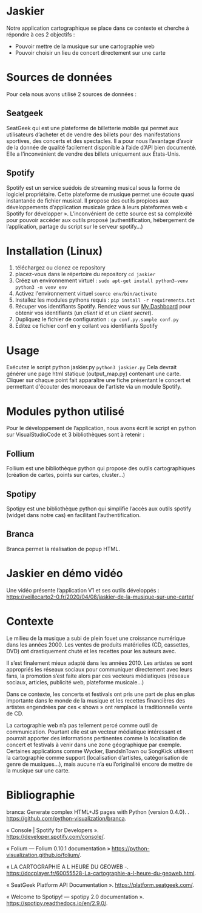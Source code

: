 
# Jaskier
Notre application cartographique se place dans ce contexte et cherche à répondre à ces 2 objectifs :
 - Pouvoir mettre de la musique sur une cartographie web
 - Pouvoir choisir un lieu de concert directement sur une carte

# Sources de données
Pour cela nous avons utilisé 2 sources de données :

## Seatgeek  
SeatGeek qui est une plateforme de billetterie mobile qui permet aux utilisateurs d’acheter et de vendre des billets pour des manifestations sportives, des concerts et des spectacles. Il a pour nous l’avantage d’avoir de la donnée de qualité facilement disponible à l’aide d’API bien documenté. Elle a l’inconvénient de vendre des billets uniquement aux États-Unis.

## Spotify  
Spotify est un service suédois de streaming musical sous la forme de logiciel propriétaire. Cette plateforme de musique permet une écoute quasi instantanée de fichier musical. Il propose des outils propices aux développements d’application musicale grâce à leurs plateformes web « Spotify for développer ». L’inconvénient de cette source est sa complexité pour pouvoir accéder aux outils proposé (authentification, hébergement de l’application, partage du script sur le serveur spotify…)

# Installation (Linux)
1. téléchargez ou clonez ce repository
2. placez-vous dans le répertoire du repository 
	  `cd jaskier`
3. Créez un environnement virtuel :
	 `sudo apt-get install python3-venv`
	 `python3 -m venv env`
4. Activez l'environnement virtuel
	 `source env/bin/activate`
5. Installez les modules pythons requis :
	 `pip install -r requirements.txt`
6. Récuper vos identifiants Spotify. Rendez vous sur [My Dashboard](https://developer.spotify.com/dashboard/applications) pour obtenir vos identifiants (un _client id_ et un _client secret_).
7. Dupliquez le fichier de configuration :
 `cp conf.py.sample conf.py`
8. Éditez ce fichier conf en y collant vos identifiants Spotify

# Usage
Exécutez le script python jaskier.py
`python3 jaskier.py`
Cela devrait générer une page html statique (output_map.py) contenant une carte. Cliquer sur chaque point fait apparaître une fiche présentant le concert et permettant d'écouter des morceaux de l'artiste via un module Spotify.

# Modules python utilisé  
Pour le développement de l’application, nous avons écrit le script en python sur VisualStudioCode et 3 bibliothèques sont à retenir :

## Follium
Follium est une bibliothèque python qui propose des outils cartographiques (création de cartes, points sur cartes, cluster…)

## Spotipy
Spotipy est une bibliothèque python qui simplifie l’accès aux outils spotify (widget dans notre cas) en facilitant l’authentification.

## Branca 
Branca permet la réalisation de popup HTML.

# Jaskier en démo vidéo  
Une vidéo présente l’application V1 et ses outils développés :
https://veillecarto2-0.fr/2020/04/08/jaskier-de-la-musique-sur-une-carte/

# Contexte
Le milieu de la musique a subi de plein fouet une croissance numérique dans les années 2000. Les ventes de produits matérielles (CD, cassettes, DVD) ont drastiquement chuté et les recettes pour les auteurs avec.

Il s’est finalement mieux adapté dans les années 2010. Les artistes se sont appropriés les réseaux sociaux pour communiquer directement avec leurs fans, la promotion s’est faite alors par ces vecteurs médiatiques (réseaux sociaux, articles, publicité web, plateforme musicale…)

Dans ce contexte, les concerts et festivals ont pris une part de plus en plus importante dans le monde de la musique et les recettes financières des artistes engendrées par ces « shows » ont remplacé la traditionnelle vente de CD.

La cartographie web n’a pas tellement percé comme outil de communication. Pourtant elle est un vecteur médiatique intéressant et pourrait apporter des informations pertinentes comme la localisation de concert et festivals à venir dans une zone géographique par exemple. Certaines applications comme Wycker, BandsInTown ou SongKick utilisent la cartographie comme support (localisation d’artistes, catégorisation de genre de musiques…), mais aucune n’a eu l’originalité encore de mettre de la musique sur une carte.

# Bibliographie

branca: Generate complex HTML+JS pages with Python (version 0.4.0). . https://github.com/python-visualization/branca.

« Console | Spotify for Developers ». https://developer.spotify.com/console/.

« Folium — Folium 0.10.1 documentation » https://python-visualization.github.io/folium/.

« LA CARTOGRAPHIE A L HEURE DU GEOWEB -. https://docplayer.fr/60055528-La-cartographie-a-l-heure-du-geoweb.html.

« SeatGeek Platform API Documentation ». https://platform.seatgeek.com/.

« Welcome to Spotipy! — spotipy 2.0 documentation ». https://spotipy.readthedocs.io/en/2.9.0/.


